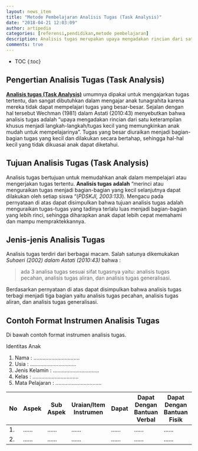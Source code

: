```yaml
---
layout: news_item
title: "Metode Pembelajaran Analisis Tugas (Task Analysis)"
date: "2018-04-21 12:03:09"
author: artipedia
categories: [referensi,pendidikan,metode pembelajaran]
description: Analisis tugas merupakan upaya mengadakan rincian dari satu keterampilan khusus menjadi langkah-langkah/tugas kecil yang memungkinkan anak mudah untuk mempelajarinya
comments: true
---
```


* TOC
{:toc}
## Pengertian Analisis Tugas (Task Analysis)
**[Analisis tugas (Task Analysis)](https://artipedia.id/wiki/metode-pembelajaran-analisis-tugas.html "Analisis Tugas (Task Analysis)")** umumnya dipakai untuk mengajarkan tugas tertentu, dan sangat dibutuhkan dalam mengajar anak tunagrahita karena mereka tidak dapat mempelajari tugas yang besar-besar. Sejalan dengan hal tersebut Wechman (1981) dalam Astati (2010:43) menyebutkan bahwa analisis tugas adalah “upaya mengadakan rincian dari satu keterampilan khusus menjadi langkah-langkah/tugas kecil yang memungkinkan anak mudah untuk mempelajarinya”. Tugas yang besar diuraikan menjadi bagian-bagian tugas yang kecil dan dilakukan secara bertahap, sehingga hal-hal kecil yang tidak dikuasai anak dapat diketahui. 

## Tujuan Analisis Tugas (Task Analysis)
Analisis tugas bertujuan untuk memudahkan anak dalam mempelajari atau mengerjakan tugas tertentu. **Analisis tugas adalah** “merinci atau menguraikan tugas menjadi bagian-bagian yang kecil selanjutnya dapat dilakukan oleh setiap siswa “(*PDSKJI, 2003:133*).
Mengacu pada pernyataan di atas dapat disimpulkan bahwa tujuan analisis tugas adalah menguraikan tugas-tugas yang tadinya terlalu luas menjadi bagian-bagian yang lebih rinci, sehingga diharapkan anak dapat lebih cepat memahami dan mampu mempraktekkannya.

## Jenis-jenis Analisis Tugas
Analisis tugas terdiri dari berbagai macam. Salah satunya dikemukakan *Suhaeri (2002) dalam Astati (2010:43)* bahwa :

> ada 3 analisa tugas sesuai sifat tugasnya yaitu: analisis tugas pecahan, analisis tugas aliran, dan analisis tugas generalisasi. 

Berdasarkan pernyataan di atas dapat disimpulkan bahwa analisis tugas terbagi menjadi tiga bagian yaitu analisis tugas pecahan, analisis tugas aliran, dan analisis tugas generalisasi. 

## Contoh Format Instrumen Analisis Tugas
Di bawah contoh format instrumen analisis tugas.


Identitas Anak
1. Nama 	        : ...............................
2. Usia		        : ...............................
3. Jenis Kelamin	: ...............................     
4. Kelas         	: ...............................
5. Mata Pelajaran	: ...............................

    
|No|Aspek|Sub Aspek|Uraian/Item Instrumen|Dapat|Dapat Dengan Bantuan Verbal|Dapat Dengan Bantuan Fisik|Tidak Dapat|
| --- | --- | --- | --- | --- | --- | --- | --- |
|1.| ......|......|......|......|......|......|......|
|2.| ......|......|......|......|......|......|......|
